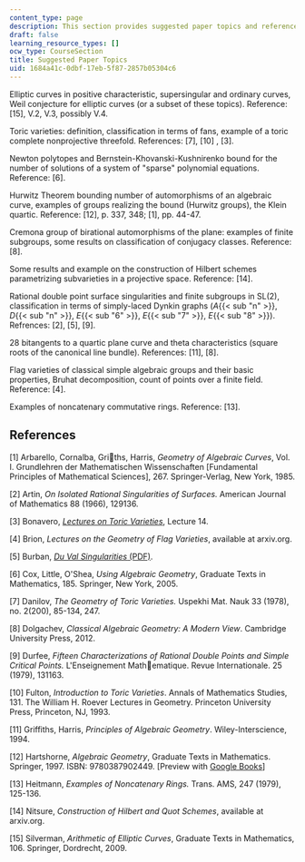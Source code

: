 ```yaml
---
content_type: page
description: This section provides suggested paper topics and references.
draft: false
learning_resource_types: []
ocw_type: CourseSection
title: Suggested Paper Topics
uid: 1684a41c-0dbf-17eb-5f87-2857b05304c6
---
```

Elliptic curves in positive characteristic, supersingular and ordinary curves, Weil conjecture for elliptic curves (or a subset of these topics). Reference: \[15\], V.2, V.3, possibly V.4.

Toric varieties: definition, classification in terms of fans, example of a toric complete nonprojective threefold. References: \[7\], \[10\] , \[3\].

Newton polytopes and Bernstein-Khovanski-Kushnirenko bound for the number of solutions of a system of "sparse" polynomial equations. Reference: \[6\].

Hurwitz Theorem bounding number of automorphisms of an algebraic curve, examples of groups realizing the bound (Hurwitz groups), the Klein quartic. Reference: \[12\], p. 337, 348; \[1\], pp. 44-47.

Cremona group of birational automorphisms of the plane: examples of finite subgroups, some results on classification of conjugacy classes. Reference: \[8\].

Some results and example on the construction of Hilbert schemes parametrizing subvarieties in a projective space. Reference: \[14\].

Rational double point surface singularities and finite subgroups in SL(2), classification in terms of simply-laced Dynkin graphs (*A*{{< sub "n" >}}, *D*{{< sub "n" >}}, *E*{{< sub "6" >}}, *E*{{< sub "7" >}}, *E*{{< sub "8" >}}). Refrences: \[2\], \[5\], \[9\].

28 bitangents to a quartic plane curve and theta characteristics (square roots of the canonical line bundle). References: \[11\], \[8\].

Flag varieties of classical simple algebraic groups and their basic properties, Bruhat decomposition, count of points over a finite field. Reference: \[4\].

Examples of noncatenary commutative rings. Reference: \[13\].

## References

\[1\] Arbarello, Cornalba, Griths, Harris, *Geometry of Algebraic Curves*, Vol. I. Grundlehren der Mathematischen Wissenschaften \[Fundamental Principles of Mathematical Sciences\], 267. Springer-Verlag, New York, 1985.

\[2\] Artin, *On Isolated Rational Singularities of Surfaces.* American Journal of Mathematics 88 (1966), 129136.

\[3\] Bonavero, [*Lectures on Toric Varieties*](https://www.msri.org/summer_schools/455/schedules/3538), Lecture 14.

\[4\] Brion, *Lectures on the Geometry of Flag Varieties*, available at arxiv.org.

\[5\] Burban, [*Du Val Singularities* (PDF)](http://www.mi.uni-koeln.de/~burban/singul.pdf).

\[6\] Cox, Little, O'Shea, *Using Algebraic Geometry*, Graduate Texts in Mathematics, 185. Springer, New York, 2005.

\[7\] Danilov, *The Geometry of Toric Varieties.* Uspekhi Mat. Nauk 33 (1978), no. 2(200), 85-134, 247.

\[8\] Dolgachev, *Classical Algebraic Geometry: A Modern View*. Cambridge University Press, 2012.

\[9\] Durfee, *Fifteen Characterizations of Rational Double Points and Simple Critical Points.* L'Enseignement Mathematique. Revue Internationale. 25 (1979), 131163.

\[10\] Fulton, *Introduction to Toric Varieties*. Annals of Mathematics Studies, 131. The William H. Roever Lectures in Geometry. Princeton University Press, Princeton, NJ, 1993.

\[11\] Griffiths, Harris, *Principles of Algebraic Geometry*. Wiley-Interscience, 1994.

\[12\] Hartshorne, *Algebraic Geometry*, Graduate Texts in Mathematics. Springer, 1997. ISBN: 9780387902449. \[Preview with [Google Books](http://books.google.com/books?id=3rtX9t-nnvwC&pg=PAfrontcover)\]

\[13\] Heitmann, *Examples of Noncatenary Rings.* Trans. AMS, 247 (1979), 125-136.

\[14\] Nitsure, *Construction of Hilbert and Quot Schemes*, available at arxiv.org.

\[15\] Silverman, *Arithmetic of Elliptic Curves*, Graduate Texts in Mathematics, 106. Springer, Dordrecht, 2009.